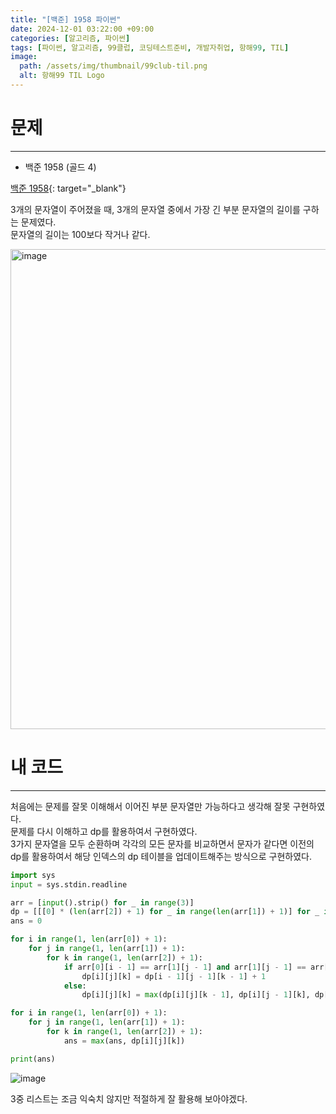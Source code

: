 ```yaml
---
title: "[백준] 1958 파이썬"
date: 2024-12-01 03:22:00 +09:00
categories: [알고리즘, 파이썬]
tags: [파이썬, 알고리즘, 99클럽, 코딩테스트준비, 개발자취업, 항해99, TIL]
image:
  path: /assets/img/thumbnail/99club-til.png
  alt: 항해99 TIL Logo
---
```

# 문제
---
- 백준 1958 (골드 4)

[백준 1958](https://www.acmicpc.net/problem/1958){: target="_blank"}

3개의 문자열이 주어졌을 때, 3개의 문자열 중에서 가장 긴 부분 문자열의 길이를 구하는 문제였다.   
문자열의 길이는 100보다 작거나 같다.   

<img width="768" alt="image" src="https://github.com/user-attachments/assets/d1b4deed-c08b-470a-9c49-f23f25ec7c7e">

# 내 코드
---
처음에는 문제를 잘못 이해해서 이어진 부분 문자열만 가능하다고 생각해 잘못 구현하였다.   
문제를 다시 이해하고 dp를 활용하여서 구현하였다.   
3가지 문자열을 모두 순환하며 각각의 모든 문자를 비교하면서 문자가 같다면 이전의 dp를 활용하여서 해당 인덱스의 dp 테이블을 업데이트해주는 방식으로 구현하였다.   

```python
import sys
input = sys.stdin.readline

arr = [input().strip() for _ in range(3)]
dp = [[[0] * (len(arr[2]) + 1) for _ in range(len(arr[1]) + 1)] for _ in range(len(arr[0]) + 1)]
ans = 0

for i in range(1, len(arr[0]) + 1):
    for j in range(1, len(arr[1]) + 1):
        for k in range(1, len(arr[2]) + 1):
            if arr[0][i - 1] == arr[1][j - 1] and arr[1][j - 1] == arr[2][k - 1]:
                dp[i][j][k] = dp[i - 1][j - 1][k - 1] + 1
            else:
                dp[i][j][k] = max(dp[i][j][k - 1], dp[i][j - 1][k], dp[i - 1][j][k])

for i in range(1, len(arr[0]) + 1):
    for j in range(1, len(arr[1]) + 1):
        for k in range(1, len(arr[2]) + 1):
            ans = max(ans, dp[i][j][k])

print(ans)
```

![image](https://github.com/user-attachments/assets/a8816307-2396-42e7-80d8-8e1ff02339b3) 

3중 리스트는 조금 익숙치 않지만 적절하게 잘 활용해 보아야겠다.
